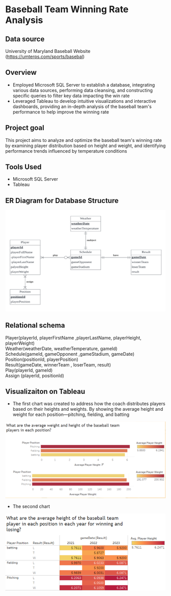 # Baseball Team Winning Rate Analysis

## Data source
University of Maryland Baseball Website (https://umterps.com/sports/basebal)

## Overview
* Employed Microsoft SQL Server to establish a database, integrating various data sources, performing data cleansing, and constructing specific queries to filter key data impacting the win rate
* Leveraged Tableau to develop intuitive visualizations and interactive dashboards, providing an in-depth analysis of the baseball team's performance to help improve the winning rate

## Project goal
This project aims to analyze and optimize the baseball team's winning rate by examining player distribution based on height and weight, and identifying performance trends influenced by temperature conditions

## Tools Used
* Microsoft SQL Server
* Tableau

## ER Diagram for Database Structure
![image/ER model.jpg](https://github.com/xhartonx/Baseball-team-analytics/blob/main/image/ER%20model.jpg)

## Relational schema
Player(playerId, playerFirstName ,playerLastName, playerHeight, playerWeight)<br/>
Weather(weatherDate, weatherTemperature, gameld)<br/>
Schedule(gameId, gameOpponent ,gameStadium, gameDate)<br/>
Position(positionId, playerPosition)<br/>
Result(gameDate, winnerTeam , loserTeam, result)<br/>
Play(playerId, gameId)<br/>
Assign (playerId, positionId)

## Visualizaiton on Tableau
* The first chart was created to address how the coach distributes players based on their heights and weights. By showing the average height and weight for each position—pitching, fielding, and batting
  
![image/db%20Q1.jpg](https://github.com/xhartonx/Baseball-team-analytics/blob/main/image/db%20Q1.jpg)

* The second chart

![image/Q5.png](https://github.com/xhartonx/Baseball-team-analytics/blob/main/image/Q5.png)
